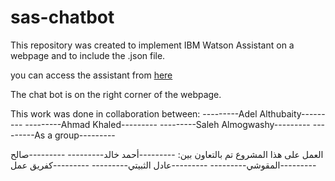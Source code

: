 # sas-chatbot

This repository was created to implement IBM Watson Assistant on a webpage and to include the .json file.

you can access the assistant from
[here](https://github.com/athubaity/SM_TeamA/tree/main/Chatbot)

The chat bot is on the right corner of the webpage.

This work was done in collaboration between:
---------Adel Althubaity---------
---------Ahmad Khaled---------
---------Saleh Almogwashy---------
---------As a group---------

العمل على هذا المشروع تم بالتعاون بين:
---------أحمد خالد---------
---------صالح المقوشي---------
---------عادل الثبيتي---------
---------كفريق عمل---------